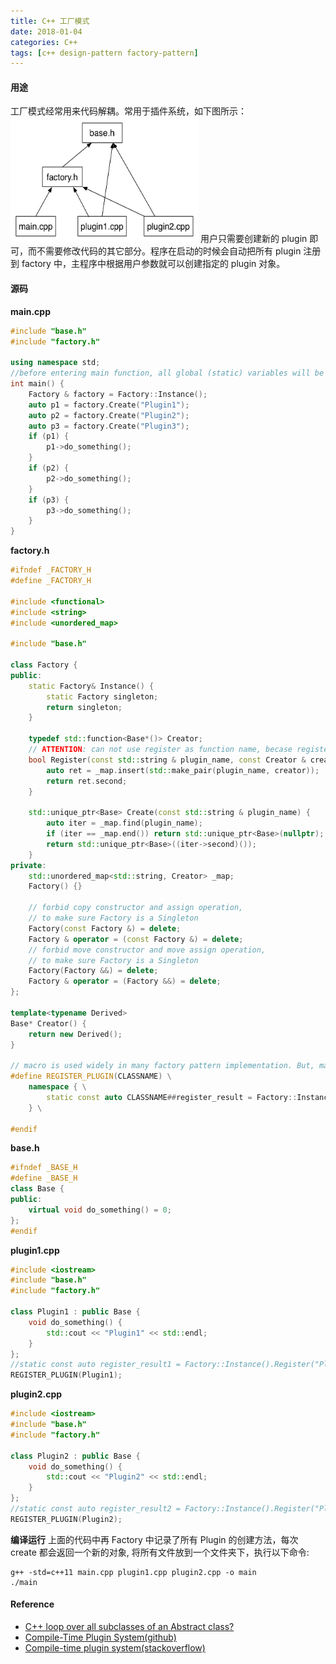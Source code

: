 ```yaml
---
title: C++ 工厂模式
date: 2018-01-04
categories: C++
tags: [c++ design-pattern factory-pattern]
---
```


#### 用途

工厂模式经常用来代码解耦。常用于插件系统，如下图所示：
<img src="/images/factory_pattern_file_dependency.jpg" height=200, width=300/>
用户只需要创建新的 plugin 即可，而不需要修改代码的其它部分。程序在启动的时候会自动把所有 plugin 注册到 factory 中，主程序中根据用户参数就可以创建指定的 plugin 对象。

#### 源码

**main.cpp**

```cpp
#include "base.h"
#include "factory.h"

using namespace std;
//before entering main function, all global (static) variables will be initialized, in which process plugins are registered to factory.
int main() {
    Factory & factory = Factory::Instance();
    auto p1 = factory.Create("Plugin1");
    auto p2 = factory.Create("Plugin2");
    auto p3 = factory.Create("Plugin3");
    if (p1) {
        p1->do_something();
    }
    if (p2) {
        p2->do_something();
    }
    if (p3) {
        p3->do_something();
    }
}
```

**factory.h**

```cpp
#ifndef _FACTORY_H
#define _FACTORY_H

#include <functional>
#include <string>
#include <unordered_map>

#include "base.h"

class Factory {
public:
    static Factory& Instance() {
        static Factory singleton;
        return singleton;
    }

    typedef std::function<Base*()> Creator;
    // ATTENTION: can not use register as function name, becase register is a keyword in C++11
    bool Register(const std::string & plugin_name, const Creator & creator) {
        auto ret = _map.insert(std::make_pair(plugin_name, creator));
        return ret.second;
    }

    std::unique_ptr<Base> Create(const std::string & plugin_name) {
        auto iter = _map.find(plugin_name);
        if (iter == _map.end()) return std::unique_ptr<Base>(nullptr);
        return std::unique_ptr<Base>((iter->second)());
    }
private:
    std::unordered_map<std::string, Creator> _map;
    Factory() {}

    // forbid copy constructor and assign operation,
    // to make sure Factory is a Singleton
    Factory(const Factory &) = delete;
    Factory & operator = (const Factory &) = delete;
    // forbid move constructor and move assign operation,
    // to make sure Factory is a Singleton
    Factory(Factory &&) = delete;
    Factory & operator = (Factory &&) = delete;
};

template<typename Derived>
Base* Creator() {
    return new Derived();
}

// macro is used widely in many factory pattern implementation. But, macro is ugly, it make program hard to comprehend and debug, so avoid using it
#define REGISTER_PLUGIN(CLASSNAME) \
    namespace { \
        static const auto CLASSNAME##register_result = Factory::Instance().Register(#CLASSNAME, Creator<CLASSNAME>); \
    } \

#endif
```

**base.h**

```cpp
#ifndef _BASE_H
#define _BASE_H
class Base {
public:
    virtual void do_something() = 0;
};
#endif
```

**plugin1.cpp**

```cpp
#include <iostream>
#include "base.h"
#include "factory.h"

class Plugin1 : public Base {
    void do_something() {
        std::cout << "Plugin1" << std::endl;
    }
};
//static const auto register_result1 = Factory::Instance().Register("Plugin1", Creator<Plugin1>);
REGISTER_PLUGIN(Plugin1);
```

**plugin2.cpp**

```cpp
#include <iostream>
#include "base.h"
#include "factory.h"

class Plugin2 : public Base {
    void do_something() {
        std::cout << "Plugin2" << std::endl;
    }
};
//static const auto register_result2 = Factory::Instance().Register("Plugin2", Creator<Plugin2>);
REGISTER_PLUGIN(Plugin2);
```

**编译运行**
上面的代码中再 Factory 中记录了所有 Plugin 的创建方法，每次 create 都会返回一个新的对象,
将所有文件放到一个文件夹下，执行以下命令:
```shell
g++ -std=c++11 main.cpp plugin1.cpp plugin2.cpp -o main
./main
```

#### Reference

- [C++ loop over all subclasses of an Abstract class?
](https://stackoverflow.com/a/5451094/5432806)
- [Compile-Time Plugin System(github)](https://gist.github.com/Cilyan/a8117124b04b64642646)
- [Compile-time plugin system(stackoverflow)](https://codereview.stackexchange.com/questions/119812/compile-time-plugin-system)
